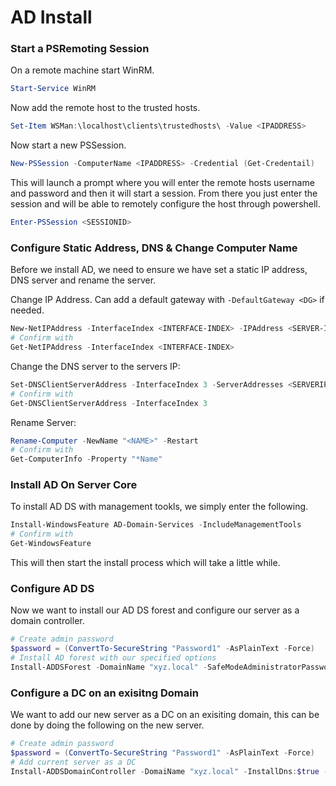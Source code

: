 # AD Install

### Start a PSRemoting Session

On a remote machine start WinRM.

```powershell
Start-Service WinRM
```

Now add the remote host to the trusted hosts.

```powershell
Set-Item WSMan:\localhost\clients\trustedhosts\ -Value <IPADDRESS>
```

Now start a new PSSession.

```powershell
New-PSSession -ComputerName <IPADDRESS> -Credential (Get-Credentail)
```

This will launch a prompt where you will enter the remote hosts username and password and then it will start a session. From there you just enter the session and will be able to remotely configure the host through powershell.

```powershell
Enter-PSSession <SESSIONID>
```

### Configure Static Address, DNS & Change Computer Name

Before we install AD, we need to ensure we have set a static IP address, DNS server and rename the server. 

Change IP Address. Can add a default gateway with ```-DefaultGateway <DG>``` if needed.
```powershell
New-NetIPAddress -InterfaceIndex <INTERFACE-INDEX> -IPAddress <SERVER-IP> -PrefixLength <SUBNETMASK>
# Confirm with
Get-NetIPAddress -InterfaceIndex <INTERFACE-INDEX>
``` 
Change the DNS server to the servers IP:
```powershell
Set-DNSClientServerAddress -InterfaceIndex 3 -ServerAddresses <SERVERIP>
# Confirm with
Get-DNSClientServerAddress -InterfaceIndex 3
``` 

Rename Server:
```powershell
Rename-Computer -NewName "<NAME>" -Restart
# Confirm with
Get-ComputerInfo -Property "*Name"
```


### Install AD On Server Core

To install AD DS with management tookls, we simply enter the following.

```powershell
Install-WindowsFeature AD-Domain-Services -IncludeManagementTools
# Confirm with
Get-WindowsFeature
```
This will then start the install process which will take a little while.

### Configure AD DS

Now we want to install our AD DS forest and configure our server as a domain controller.

```powershell
# Create admin password
$password = (ConvertTo-SecureString "Password1" -AsPlainText -Force)
# Install AD forest with our specified options
Install-ADDSForest -DomainName "xyz.local" -SafeModeAdministratorPassword $password -InstallDns:$true -Force:$true
```


### Configure a DC on an exisitng Domain

We want to add our new server as a DC on an exisiting domain, this can be done by doing the following on the new server.

```powershell
# Create admin password
$password = (ConvertTo-SecureString "Password1" -AsPlainText -Force)
# Add current server as a DC
Install-ADDSDomainController -DomaiName "xyz.local" -InstallDns:$true -NoRebootOnCompletion:$false -Force:$true 
```
